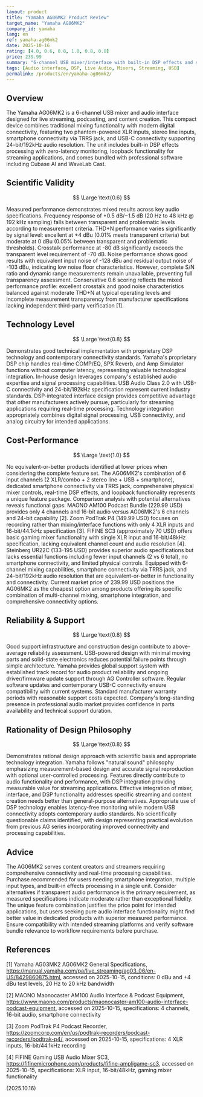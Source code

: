 ```yaml
---
layout: product
title: "Yamaha AG06MK2 Product Review"
target_name: "Yamaha AG06MK2"
company_id: yamaha
lang: en
ref: yamaha-ag06mk2
date: 2025-10-16
rating: [4.0, 0.6, 0.8, 1.0, 0.8, 0.8]
price: 239.99
summary: "6-channel USB mixer/interface with built-in DSP effects and streaming capabilities offers comprehensive connectivity but limited measured performance transparency"
tags: [Audio interface, DSP, Live Audio, Mixers, Streaming, USB]
permalink: /products/en/yamaha-ag06mk2/
---
```

## Overview

The Yamaha AG06MK2 is a 6-channel USB mixer and audio interface designed for live streaming, podcasting, and content creation. This compact device combines traditional mixing functionality with modern digital connectivity, featuring two phantom-powered XLR inputs, stereo line inputs, smartphone connectivity via TRRS jack, and USB-C connectivity supporting 24-bit/192kHz audio resolution. The unit includes built-in DSP effects processing with zero-latency monitoring, loopback functionality for streaming applications, and comes bundled with professional software including Cubase AI and WaveLab Cast.

## Scientific Validity

$$ \Large \text{0.6} $$

Measured performance demonstrates mixed results across key audio specifications. Frequency response of +0.5 dB/−1.5 dB (20 Hz to 48 kHz @ 192 kHz sampling) falls between transparent and problematic levels according to measurement criteria. THD+N performance varies significantly by signal level: excellent at +4 dBu (0.01% meets transparent criteria) but moderate at 0 dBu (0.05% between transparent and problematic thresholds). Crosstalk performance at -80 dB significantly exceeds the transparent level requirement of -70 dB. Noise performance shows good results with equivalent input noise of -128 dBu and residual output noise of -103 dBu, indicating low noise floor characteristics. However, complete S/N ratio and dynamic range measurements remain unavailable, preventing full transparency assessment. Conservative 0.6 scoring reflects the mixed performance profile: excellent crosstalk and good noise characteristics balanced against moderate THD+N at typical operating levels and incomplete measurement transparency from manufacturer specifications lacking independent third-party verification [1].

## Technology Level

$$ \Large \text{0.8} $$

Demonstrates good technical implementation with proprietary DSP technology and contemporary connectivity standards. Yamaha's proprietary DSP chip handles real-time COMP/EQ, SPX Reverb, and Amp Simulator functions without computer latency, representing valuable technological integration. In-house design leverages company's established audio expertise and signal processing capabilities. USB Audio Class 2.0 with USB-C connectivity and 24-bit/192kHz specification represent current industry standards. DSP-integrated interface design provides competitive advantage that other manufacturers actively pursue, particularly for streaming applications requiring real-time processing. Technology integration appropriately combines digital signal processing, USB connectivity, and analog circuitry for intended applications.

## Cost-Performance

$$ \Large \text{1.0} $$

No equivalent-or-better products identified at lower prices when considering the complete feature set. The AG06MK2's combination of 6 input channels (2 XLR/combo + 2 stereo line + USB + smartphone), dedicated smartphone connectivity via TRRS jack, comprehensive physical mixer controls, real-time DSP effects, and loopback functionality represents a unique feature package. Comparison analysis with potential alternatives reveals functional gaps: MAONO AM100 Podcast Bundle (229.99 USD) provides only 4 channels and 16-bit audio versus AG06MK2's 6 channels and 24-bit capability [2]. Zoom PodTrak P4 (149.99 USD) focuses on recording rather than mixing/interface functions with only 4 XLR inputs and 16-bit/44.1kHz specification [3]. FIFINE SC3 (approximately 70 USD) offers basic gaming mixer functionality with single XLR input and 16-bit/48kHz specification, lacking equivalent channel count and audio resolution [4]. Steinberg UR22C (133-195 USD) provides superior audio specifications but lacks essential functions including fewer input channels (2 vs 6 total), no smartphone connectivity, and limited physical controls. Equipped with 6-channel mixing capabilities, smartphone connectivity via TRRS jack, and 24-bit/192kHz audio resolution that are equivalent-or-better in functionality and connectivity. Current market price of 239.99 USD positions the AG06MK2 as the cheapest option among products offering its specific combination of multi-channel mixing, smartphone integration, and comprehensive connectivity options.

## Reliability & Support

$$ \Large \text{0.8} $$

Good support infrastructure and construction design contribute to above-average reliability assessment. USB-powered design with minimal moving parts and solid-state electronics reduces potential failure points through simple architecture. Yamaha provides global support system with established track record for audio product reliability and ongoing driver/firmware update support through AG Controller software. Regular software updates and contemporary USB-C connectivity ensure compatibility with current systems. Standard manufacturer warranty periods with reasonable support costs expected. Company's long-standing presence in professional audio market provides confidence in parts availability and technical support duration.

## Rationality of Design Philosophy

$$ \Large \text{0.8} $$

Demonstrates rational design approach with scientific basis and appropriate technology integration. Yamaha follows "natural sound" philosophy emphasizing measurement-based design and accurate signal reproduction with optional user-controlled processing. Features directly contribute to audio functionality and performance, with DSP integration providing measurable value for streaming applications. Effective integration of mixer, interface, and DSP functionality addresses specific streaming and content creation needs better than general-purpose alternatives. Appropriate use of DSP technology enables latency-free monitoring while modern USB connectivity adopts contemporary audio standards. No scientifically questionable claims identified, with design representing practical evolution from previous AG series incorporating improved connectivity and processing capabilities.

## Advice

The AG06MK2 serves content creators and streamers requiring comprehensive connectivity and real-time processing capabilities. Purchase recommended for users needing smartphone integration, multiple input types, and built-in effects processing in a single unit. Consider alternatives if transparent audio performance is the primary requirement, as measured specifications indicate moderate rather than exceptional fidelity. The unique feature combination justifies the price point for intended applications, but users seeking pure audio interface functionality might find better value in dedicated products with superior measured performance. Ensure compatibility with intended streaming platforms and verify software bundle relevance to workflow requirements before purchase.

## References

[1] Yamaha AG03MK2 AG06MK2 General Specifications, https://manual.yamaha.com/pa/live_streaming/ag03_06/en-US/8429860875.html, accessed on 2025-10-15, conditions: 0 dBu and +4 dBu test levels, 20 Hz to 20 kHz bandwidth

[2] MAONO Maonocaster AM100 Audio Interface & Podcast Equipment, https://www.maono.com/products/maonocaster-am100-audio-interface-podcast-equipment, accessed on 2025-10-15, specifications: 4 channels, 16-bit audio, smartphone connectivity

[3] Zoom PodTrak P4 Podcast Recorder, https://zoomcorp.com/en/us/podtrak-recorders/podcast-recorders/podtrak-p4/, accessed on 2025-10-15, specifications: 4 XLR inputs, 16-bit/44.1kHz recording

[4] FIFINE Gaming USB Audio Mixer SC3, https://fifinemicrophone.com/products/fifine-ampligame-sc3, accessed on 2025-10-15, specifications: XLR input, 16-bit/48kHz, gaming mixer functionality

(2025.10.16)